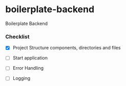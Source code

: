 # boilerplate-backend
Boilerplate Backend

### Checklist
- [x] Project Structure components, directories and files
- [ ] Start application
- [ ] Error Handling
- [ ] Logging

